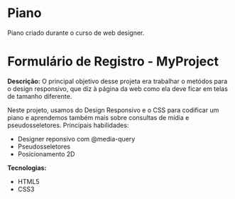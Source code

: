 # Piano
 Piano criado durante o curso de web designer.

 # Formulário de Registro - MyProject

**Descrição:**
O principal objetivo desse projeta era trabalhar o metódos para
o design responsivo, que diz à página da web como ela deve ficar em telas de tamanho diferente.

Neste projeto, usamos do Design Responsivo e o CSS para codificar um piano e aprendemos também mais sobre consultas de mídia e pseudosseletores. 
Principais habilidades:

* Designer reponsivo com @media-query
* Pseudosseletores
* Posicionamento 2D

**Tecnologias:**
* HTML5
* CSS3

